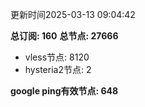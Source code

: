 更新时间2025-03-13 09:04:42

**总订阅: 160**
**总节点: 27666**
- vless节点: 8120
- hysteria2节点: 2

**google ping有效节点: 648**
